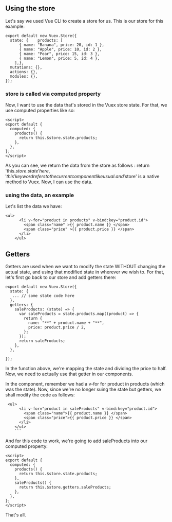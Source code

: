 ## Using the store

Let's say we used Vue CLI to create a store for us. This is our store for this example:

```
export default new Vuex.Store({
  state: {    products: [
      { name: "Banana", price: 20, id: 1 },
      { name: "Apple", price: 10, id: 2 },
      { name: "Pear", price: 15, id: 3 },
      { name: "Lemon", price: 5, id: 4 },
    ],},
  mutations: {},
  actions: {},
  modules: {},
});
```

### store is called via computed property

Now, I want to use the data that's stored in the Vuex store state. For that, we use computed properties like so:

```
<script>
export default {
  computed: {
    products() {
      return this.$store.state.products;
    },
  },
};
</script>
```

As you can see, we return the data from the store as follows :
return 'this.$store.state'
here, 'this' keyword refers to the current component like usual. and '$store' is a native method to Vuex.
Now, I can use the data.

### using the data, an example

Let's list the data we have:

```
<ul>
      <li v-for="product in products" v-bind:key="product.id">
        <span class="name" >{{ product.name }} </span>
        <span class="price" >{{ product.price }} </span>
      </li>
    </ul>

```

## Getters

Getters are used when we want to modify the state WITHOUT changing the actual state, and using that modified state in wherever we wish to. For that, let's first go back to our store and add getters there:

```
export default new Vuex.Store({
  state: {
   ... // some state code here
  },
  getters: {
    saleProducts: (state) => {
      var saleProducts = state.products.map((product) => {
        return {
          name: "**" + product.name + "**",
          price: product.price / 2,
        };
      });
      return saleProducts;
    },
  },

});
```

In the function above, we're mapping the state and dividing the price to half. Now, we need to actually use that getter in our components.

In the component, remember we had a v-for for product in products (which was the state). Now, since we're no longer suing the state but getters, we shall modify the code as follows:

````
 <ul>
      <li v-for="product in saleProducts" v-bind:key="product.id">
        <span class="name">{{ product.name }} </span>
        <span class="price">{{ product.price }} </span>
      </li>
    </ul>
    ```

````

And for this code to work, we're going to add saleProducts into our computed property:

```
<script>
export default {
  computed: {
    products() {
      return this.$store.state.products;
    },
    saleProducts() {
      return this.$store.getters.saleProducts;
    },
  },
};
</script>
```

That's all.
